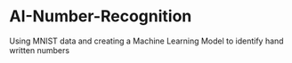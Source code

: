 # AI-Number-Recognition
Using MNIST data and creating a Machine Learning Model to identify hand written numbers

